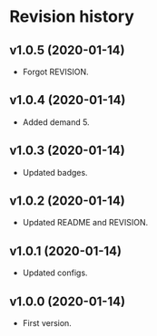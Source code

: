 Revision history
=================================

v1.0.5 (2020-01-14)
---------------------------------

*   Forgot REVISION.

v1.0.4 (2020-01-14)
---------------------------------

*   Added demand 5.

v1.0.3 (2020-01-14)
---------------------------------

*   Updated badges.

v1.0.2 (2020-01-14)
---------------------------------

*   Updated README and REVISION.

v1.0.1 (2020-01-14)
---------------------------------

*   Updated configs.

v1.0.0 (2020-01-14)
---------------------------------

*   First version.
